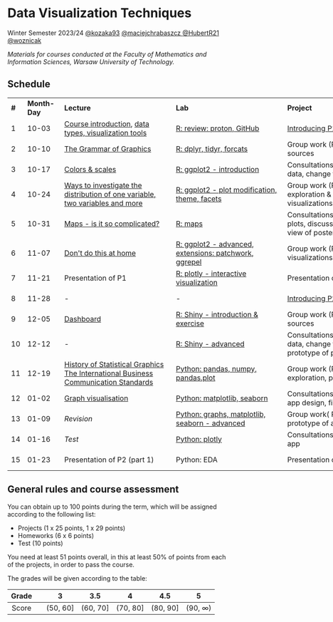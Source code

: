 # Data Visualization Techniques

Winter Semester 2023/24 [@kozaka93](https://github.com/kozaka93) [@maciejchrabaszcz ](https://github.com/maciejchrabaszcz ) [@HubertR21](https://github.com/HubertR21) [@woznicak](https://github.com/woznicak)

*Materials for courses conducted at the Faculty of Mathematics and Information Sciences, Warsaw University of Technology.*

## Schedule

<div class="tg-wrap"><table style="undefined;table-layout: fixed; width: 943px"><colgroup>
<col style="width: 26.2px">
<col style="width: 83.2px">
<col style="width: 254.2px">
<col style="width: 254.2px">
<col style="width: 254.2px">
<col style="width: 71.2px">
</colgroup>
<tbody>
  <tr>
    <td><b>#</b></td>
    <td><b>Month-Day</b></td>
    <td><b>Lecture</b></td>
    <td><b>Lab</b></td>
    <td><b>Project</b></td>
    <td><b>Points</b></td>
  </tr>
  <tr>
    <td>1</td>
    <td>10-03</td>
    <td><a href="https://github.com/kozaka93/2024Z-DataVisualizationTechniques/blob/main/lectures/L01-Intro.pdf">Course introduction</a>, <a href="https://github.com/kozaka93/2024Z-DataVisualizationTechniques/blob/main/lectures/L01-data_types.pdf">data types, visualization tools</a></td>
    <td><a href="https://github.com/kozaka93/2024Z-DataVisualizationTechniques/tree/main/labs/lab01">R: review: proton, GitHub</a></td>
    <td><a href="https://github.com/kozaka93/2024Z-DataVisualizationTechniques/tree/main/projects/project1">Introducing P1</a></td>
    <td></td>
  </tr>
  <tr>
    <td>2</td>
    <td>10-10</td>
    <td><a href="https://github.com/kozaka93/2024Z-DataVisualizationTechniques/blob/main/lectures/L02-gramatyka.pdf">The Grammar of Graphics</a></td>
    <td><a href="https://github.com/kozaka93/2024Z-DataVisualizationTechniques/tree/main/labs/lab02">R: dplyr, tidyr, forcats</a></td>
    <td>Group work (P1.1): idea, data sources</td>
    <td>P1 (1p)</td>
  </tr>
  <tr>
    <td>3</td>
    <td>10-17</td>
    <td><a href="https://github.com/kozaka93/2024Z-DataVisualizationTechniques/blob/main/lectures/L03-scales_colors.pdf">Colors &amp; scales</a></td>
    <td><a href="https://github.com/kozaka93/2024Z-DataVisualizationTechniques/tree/main/labs/lab03">R: ggplot2 - introduction</a></td>
    <td>Consultations: problems with data, change the topic</td>
    <td><a href="https://github.com/kozaka93/2024Z-DataVisualizationTechniques/issues/63">HW1</a> (6p)</td>
  </tr>
  <tr>
    <td>4</td>
    <td>10-24</td>
    <td><a href="https://www.data-to-viz.com/">Ways to investigate the distribution of one variable, two variables and more</a></td>
    <td><a href="https://github.com/kozaka93/2024Z-DataVisualizationTechniques/tree/main/labs/lab04">R: ggplot2 - plot modification, theme, facets</a></td>
    <td>Group work (P1.2): Data exploration &amp; First visualizations</td>
    <td>P1 (2p)</td>
  </tr>
  <tr>
    <td>5</td>
    <td>10-31</td>
    <td><a href="https://github.com/kozaka93/2024Z-DataVisualizationTechniques/blob/main/lectures/L05-maps.pdf">Maps - is it so complicated?</a></td>
    <td><a href="https://github.com/kozaka93/2024Z-DataVisualizationTechniques/tree/main/labs/lab05">R: maps</a></td>
    <td>Consultations: prototype of plots, discussion about visual view of poster </td>
    <td><a href="https://github.com/kozaka93/2024Z-DataVisualizationTechniques/issues/142">HW2</a> (6p)</td>
  </tr>
  <tr>
    <td>6</td>
    <td>11-07</td>
    <td><a href="https://github.com/kozaka93/2024Z-DataVisualizationTechniques/blob/main/lectures/L06-mistakes.pdf">Don't do this at home</a></td>
    <td><a href="https://github.com/kozaka93/2024Z-DataVisualizationTechniques/tree/main/labs/lab06">R: ggplot2 - advanced, extensions: patchwork, ggrepel</a></td>
    <td>Group work (P1.3): Advanced visualizations &amp; Prototype</td>
    <td>P1 (2p)</td>
  </tr>
  <tr>
    <td>7</td>
    <td>11-21</td>
    <td>Presentation of P1</td>
    <td><a href="https://github.com/kozaka93/2024Z-DataVisualizationTechniques/tree/main/labs/lab07">R: plotly - interactive visualization</a></td>
    <td>Presentation of P1</td>
    <td><a href="https://github.com/kozaka93/2024Z-DataVisualizationTechniques/issues/212">HW3</a> (6p)</td>
  </tr>
  <tr>
    <td>8</td>
    <td>11-28</td>
    <td>-</td>
    <td>- </td>
    <td><a href="https://github.com/kozaka93/2024Z-DataVisualizationTechniques/tree/main/projects/project2">Introducing P2</a></td>
    <td>P1 (20p)</td>
  </tr>
  <tr>
    <td>9</td>
    <td>12-05</td>
    <td><a href="https://github.com/kozaka93/2024Z-DataVisualizationTechniques/blob/main/lectures/L09-dashboards.pdf">Dashboard</a></td>
    <td><a href="https://github.com/kozaka93/2024Z-DataVisualizationTechniques/tree/main/labs/lab09">R: Shiny - introduction & exercise</a></td>
    <td>Group work (P2.1): idea, data sources</td>
    <td>P2 (1p)</td>
  </tr>
  <tr>
    <td>10</td>
    <td>12-12</td>
    <td>-</td>
    <td><a href="https://github.com/kozaka93/2024Z-DataVisualizationTechniques/tree/main/labs/lab10">R: Shiny - advanced</a></td>
    <td>Consultations: problems with data, change the topic, prototype of plots</td>
    <td><a href="https://github.com/kozaka93/2024Z-DataVisualizationTechniques/issues/316">HW4</a> (6p)</td>
  </tr>
  <tr>
    <td>11</td>
    <td>12-19</td>
    <td><a href="https://github.com/kozaka93/2024Z-DataVisualizationTechniques/blob/main/lectures/L11-history.pdf">History of Statistical Graphics </a><br><a href="https://github.com/kozaka93/2024Z-DataVisualizationTechniques/blob/main/lectures/L11-IBCS.pdf">The International Business Communication Standards</a></td>
    <td><a href="https://github.com/kozaka93/2024Z-DataVisualizationTechniques/tree/main/labs/lab11">Python: pandas, numpy, pandas.plot</a></td>
    <td>Group work (P2.2): data exploration, prototype of plots</td>
    <td>P2 (2p)</td>
  </tr>
  <tr>
    <td>12</td>
    <td>01-02</td>
    <td><a href="https://github.com/kozaka93/2024Z-DataVisualizationTechniques/blob/main/lectures/L12-graphs.pdf">Graph visualisation</a></td>
    <td><a href="https://github.com/kozaka93/2024Z-DataVisualizationTechniques/tree/main/labs/lab12">Python: matplotlib, seaborn</a></td>
    <td>Consultations: discuss about app design, final plots</td>
    <td><a href="https://github.com/kozaka93/2024Z-DataVisualizationTechniques/issues/380">HW5</a> (6p)</td>
  </tr>
  <tr>
    <td>13</td>
    <td>01-09</td>
    <td><i>Revision</i></td>
    <td><a href="https://github.com/kozaka93/2024Z-DataVisualizationTechniques/tree/main/labs/lab13">Python: graphs, matplotlib, seaborn - advanced</a></td>
    <td>Group work( P2.3): Plots and prototype of app</td>
    <td>P2 (2p)</td>
  </tr>
  <tr>
    <td>14</td>
    <td>01-16</td>
    <td><i>Test</i></td>
    <td><a href="https://github.com/kozaka93/2024Z-DataVisualizationTechniques/tree/main/labs/lab14">Python: plotly</a></td>
    <td>Consultations: prototype of app</td>
    <td><a href="https://github.com/kozaka93/2024Z-DataVisualizationTechniques/issues/444">HW6 </a>(6p)</td>
  </tr>
  <tr>
    <td>15</td>
    <td>01-23</td>
    <td>Presentation of P2 (part 1)</td>
    <td>Python: EDA</td>
    <td>Presentation of P2 (part 2)</td>
    <td>P2 (24p)</td>
  </tr>
</tbody></table></div>


## General rules and course assessment

You can obtain up to 100 points during the term, which will be assigned according to the following list:

- Projects (1 x 25 points, 1 x 29 points)
- Homeworks (6 x 6 points)
- Test (10 points) 

You need at least 51 points overall, in this at least 50% of points from each of the projects, in order to pass the course.

The grades will be given according to the table:

| Grade |  | 3 | 3.5 | 4 | 4.5 | 5 |
|:---:| :---: |:---:|:---:|:---:|:---:|:---:|
| Score |  | (50, 60] | (60, 70] | (70, 80] | (80, 90] | (90, ∞) |


